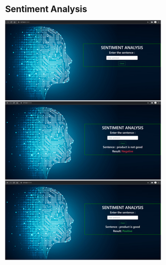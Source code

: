 # Sentiment Analysis
![alt text](https://github.com/arun-292/sentiment/blob/master/static/img/snap1.PNG)
![alt text](https://github.com/arun-292/sentiment/blob/master/static/img/snap2.PNG)
![alt text](https://github.com/arun-292/sentiment/blob/master/static/img/snap3.PNG)
